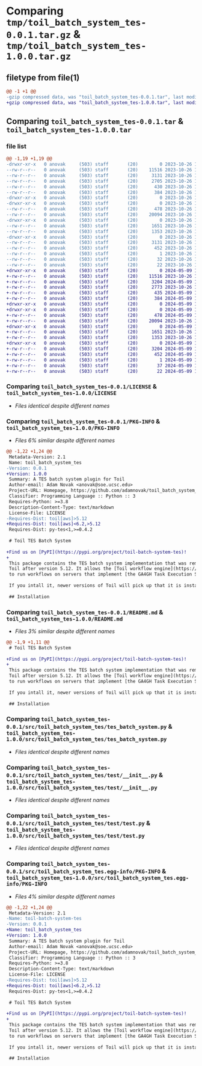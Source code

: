 # Comparing `tmp/toil_batch_system_tes-0.0.1.tar.gz` & `tmp/toil_batch_system_tes-1.0.0.tar.gz`

## filetype from file(1)

```diff
@@ -1 +1 @@
-gzip compressed data, was "toil_batch_system_tes-0.0.1.tar", last modified: Thu Oct 26 18:53:35 2023, max compression
+gzip compressed data, was "toil_batch_system_tes-1.0.0.tar", last modified: Thu May  9 18:40:50 2024, max compression
```

## Comparing `toil_batch_system_tes-0.0.1.tar` & `toil_batch_system_tes-1.0.0.tar`

### file list

```diff
@@ -1,19 +1,19 @@
-drwxr-xr-x   0 anovak     (503) staff       (20)        0 2023-10-26 18:53:35.574344 toil_batch_system_tes-0.0.1/
--rw-r--r--   0 anovak     (503) staff       (20)    11516 2023-10-26 18:12:24.000000 toil_batch_system_tes-0.0.1/LICENSE
--rw-r--r--   0 anovak     (503) staff       (20)     3131 2023-10-26 18:53:35.574266 toil_batch_system_tes-0.0.1/PKG-INFO
--rw-r--r--   0 anovak     (503) staff       (20)     2705 2023-10-26 18:49:52.000000 toil_batch_system_tes-0.0.1/README.md
--rw-r--r--   0 anovak     (503) staff       (20)      430 2023-10-26 18:51:50.000000 toil_batch_system_tes-0.0.1/pyproject.toml
--rw-r--r--   0 anovak     (503) staff       (20)      384 2023-10-26 18:53:35.574609 toil_batch_system_tes-0.0.1/setup.cfg
-drwxr-xr-x   0 anovak     (503) staff       (20)        0 2023-10-26 18:53:35.571470 toil_batch_system_tes-0.0.1/src/
-drwxr-xr-x   0 anovak     (503) staff       (20)        0 2023-10-26 18:53:35.572636 toil_batch_system_tes-0.0.1/src/toil_batch_system_tes/
--rw-r--r--   0 anovak     (503) staff       (20)      478 2023-10-26 18:23:38.000000 toil_batch_system_tes-0.0.1/src/toil_batch_system_tes/__init__.py
--rw-r--r--   0 anovak     (503) staff       (20)    20094 2023-10-26 17:28:45.000000 toil_batch_system_tes-0.0.1/src/toil_batch_system_tes/tes_batch_system.py
-drwxr-xr-x   0 anovak     (503) staff       (20)        0 2023-10-26 18:53:35.573911 toil_batch_system_tes-0.0.1/src/toil_batch_system_tes/test/
--rw-r--r--   0 anovak     (503) staff       (20)     1651 2023-10-26 18:32:06.000000 toil_batch_system_tes-0.0.1/src/toil_batch_system_tes/test/__init__.py
--rw-r--r--   0 anovak     (503) staff       (20)     1353 2023-10-26 18:00:13.000000 toil_batch_system_tes-0.0.1/src/toil_batch_system_tes/test/test.py
-drwxr-xr-x   0 anovak     (503) staff       (20)        0 2023-10-26 18:53:35.573557 toil_batch_system_tes-0.0.1/src/toil_batch_system_tes.egg-info/
--rw-r--r--   0 anovak     (503) staff       (20)     3131 2023-10-26 18:53:35.000000 toil_batch_system_tes-0.0.1/src/toil_batch_system_tes.egg-info/PKG-INFO
--rw-r--r--   0 anovak     (503) staff       (20)      452 2023-10-26 18:53:35.000000 toil_batch_system_tes-0.0.1/src/toil_batch_system_tes.egg-info/SOURCES.txt
--rw-r--r--   0 anovak     (503) staff       (20)        1 2023-10-26 18:53:35.000000 toil_batch_system_tes-0.0.1/src/toil_batch_system_tes.egg-info/dependency_links.txt
--rw-r--r--   0 anovak     (503) staff       (20)       32 2023-10-26 18:53:35.000000 toil_batch_system_tes-0.0.1/src/toil_batch_system_tes.egg-info/requires.txt
--rw-r--r--   0 anovak     (503) staff       (20)       22 2023-10-26 18:53:35.000000 toil_batch_system_tes-0.0.1/src/toil_batch_system_tes.egg-info/top_level.txt
+drwxr-xr-x   0 anovak     (503) staff       (20)        0 2024-05-09 18:40:50.865786 toil_batch_system_tes-1.0.0/
+-rw-r--r--   0 anovak     (503) staff       (20)    11516 2023-10-26 18:12:24.000000 toil_batch_system_tes-1.0.0/LICENSE
+-rw-r--r--   0 anovak     (503) staff       (20)     3204 2024-05-09 18:40:50.865697 toil_batch_system_tes-1.0.0/PKG-INFO
+-rw-r--r--   0 anovak     (503) staff       (20)     2773 2023-10-26 18:59:40.000000 toil_batch_system_tes-1.0.0/README.md
+-rw-r--r--   0 anovak     (503) staff       (20)      435 2024-05-09 18:24:12.000000 toil_batch_system_tes-1.0.0/pyproject.toml
+-rw-r--r--   0 anovak     (503) staff       (20)      384 2024-05-09 18:40:50.866120 toil_batch_system_tes-1.0.0/setup.cfg
+drwxr-xr-x   0 anovak     (503) staff       (20)        0 2024-05-09 18:40:50.860714 toil_batch_system_tes-1.0.0/src/
+drwxr-xr-x   0 anovak     (503) staff       (20)        0 2024-05-09 18:40:50.862897 toil_batch_system_tes-1.0.0/src/toil_batch_system_tes/
+-rw-r--r--   0 anovak     (503) staff       (20)      478 2024-05-09 18:24:12.000000 toil_batch_system_tes-1.0.0/src/toil_batch_system_tes/__init__.py
+-rw-r--r--   0 anovak     (503) staff       (20)    20094 2023-10-26 17:28:45.000000 toil_batch_system_tes-1.0.0/src/toil_batch_system_tes/tes_batch_system.py
+drwxr-xr-x   0 anovak     (503) staff       (20)        0 2024-05-09 18:40:50.865019 toil_batch_system_tes-1.0.0/src/toil_batch_system_tes/test/
+-rw-r--r--   0 anovak     (503) staff       (20)     1651 2023-10-26 18:32:06.000000 toil_batch_system_tes-1.0.0/src/toil_batch_system_tes/test/__init__.py
+-rw-r--r--   0 anovak     (503) staff       (20)     1353 2023-10-26 18:00:13.000000 toil_batch_system_tes-1.0.0/src/toil_batch_system_tes/test/test.py
+drwxr-xr-x   0 anovak     (503) staff       (20)        0 2024-05-09 18:40:50.865384 toil_batch_system_tes-1.0.0/src/toil_batch_system_tes.egg-info/
+-rw-r--r--   0 anovak     (503) staff       (20)     3204 2024-05-09 18:40:50.000000 toil_batch_system_tes-1.0.0/src/toil_batch_system_tes.egg-info/PKG-INFO
+-rw-r--r--   0 anovak     (503) staff       (20)      452 2024-05-09 18:40:50.000000 toil_batch_system_tes-1.0.0/src/toil_batch_system_tes.egg-info/SOURCES.txt
+-rw-r--r--   0 anovak     (503) staff       (20)        1 2024-05-09 18:40:50.000000 toil_batch_system_tes-1.0.0/src/toil_batch_system_tes.egg-info/dependency_links.txt
+-rw-r--r--   0 anovak     (503) staff       (20)       37 2024-05-09 18:40:50.000000 toil_batch_system_tes-1.0.0/src/toil_batch_system_tes.egg-info/requires.txt
+-rw-r--r--   0 anovak     (503) staff       (20)       22 2024-05-09 18:40:50.000000 toil_batch_system_tes-1.0.0/src/toil_batch_system_tes.egg-info/top_level.txt
```

### Comparing `toil_batch_system_tes-0.0.1/LICENSE` & `toil_batch_system_tes-1.0.0/LICENSE`

 * *Files identical despite different names*

### Comparing `toil_batch_system_tes-0.0.1/PKG-INFO` & `toil_batch_system_tes-1.0.0/PKG-INFO`

 * *Files 6% similar despite different names*

```diff
@@ -1,22 +1,24 @@
 Metadata-Version: 2.1
 Name: toil_batch_system_tes
-Version: 0.0.1
+Version: 1.0.0
 Summary: A TES batch system plugin for Toil
 Author-email: Adam Novak <anovak@soe.ucsc.edu>
 Project-URL: Homepage, https://github.com/adamnovak/toil_batch_system_tes
 Classifier: Programming Language :: Python :: 3
 Requires-Python: >=3.8
 Description-Content-Type: text/markdown
 License-File: LICENSE
-Requires-Dist: toil[aws]>5.12
+Requires-Dist: toil[aws]<6.2,>5.12
 Requires-Dist: py-tes<1,>=0.4.2
 
 # Toil TES Batch System
 
+Find us on [PyPI](https://pypi.org/project/toil-batch-system-tes)!
+
 This package contains the TES batch system implementation that was removed from
 Toil after version 5.12. It allows the [Toil workflow engine](https://toil.readthedocs.io/en/latest/)
 to run workflows on servers that implement [the GA4GH Task Execution Schemas API](https://github.com/ga4gh/task-execution-schemas).
 
 If you intall it, newer versions of Toil will pick up that it is installed, import it, and allow you to use it with `--batchSystem tes`.
 
 ## Installation
```

### Comparing `toil_batch_system_tes-0.0.1/README.md` & `toil_batch_system_tes-1.0.0/README.md`

 * *Files 3% similar despite different names*

```diff
@@ -1,9 +1,11 @@
 # Toil TES Batch System
 
+Find us on [PyPI](https://pypi.org/project/toil-batch-system-tes)!
+
 This package contains the TES batch system implementation that was removed from
 Toil after version 5.12. It allows the [Toil workflow engine](https://toil.readthedocs.io/en/latest/)
 to run workflows on servers that implement [the GA4GH Task Execution Schemas API](https://github.com/ga4gh/task-execution-schemas).
 
 If you intall it, newer versions of Toil will pick up that it is installed, import it, and allow you to use it with `--batchSystem tes`.
 
 ## Installation
```

### Comparing `toil_batch_system_tes-0.0.1/src/toil_batch_system_tes/tes_batch_system.py` & `toil_batch_system_tes-1.0.0/src/toil_batch_system_tes/tes_batch_system.py`

 * *Files identical despite different names*

### Comparing `toil_batch_system_tes-0.0.1/src/toil_batch_system_tes/test/__init__.py` & `toil_batch_system_tes-1.0.0/src/toil_batch_system_tes/test/__init__.py`

 * *Files identical despite different names*

### Comparing `toil_batch_system_tes-0.0.1/src/toil_batch_system_tes/test/test.py` & `toil_batch_system_tes-1.0.0/src/toil_batch_system_tes/test/test.py`

 * *Files identical despite different names*

### Comparing `toil_batch_system_tes-0.0.1/src/toil_batch_system_tes.egg-info/PKG-INFO` & `toil_batch_system_tes-1.0.0/src/toil_batch_system_tes.egg-info/PKG-INFO`

 * *Files 4% similar despite different names*

```diff
@@ -1,22 +1,24 @@
 Metadata-Version: 2.1
-Name: toil-batch-system-tes
-Version: 0.0.1
+Name: toil_batch_system_tes
+Version: 1.0.0
 Summary: A TES batch system plugin for Toil
 Author-email: Adam Novak <anovak@soe.ucsc.edu>
 Project-URL: Homepage, https://github.com/adamnovak/toil_batch_system_tes
 Classifier: Programming Language :: Python :: 3
 Requires-Python: >=3.8
 Description-Content-Type: text/markdown
 License-File: LICENSE
-Requires-Dist: toil[aws]>5.12
+Requires-Dist: toil[aws]<6.2,>5.12
 Requires-Dist: py-tes<1,>=0.4.2
 
 # Toil TES Batch System
 
+Find us on [PyPI](https://pypi.org/project/toil-batch-system-tes)!
+
 This package contains the TES batch system implementation that was removed from
 Toil after version 5.12. It allows the [Toil workflow engine](https://toil.readthedocs.io/en/latest/)
 to run workflows on servers that implement [the GA4GH Task Execution Schemas API](https://github.com/ga4gh/task-execution-schemas).
 
 If you intall it, newer versions of Toil will pick up that it is installed, import it, and allow you to use it with `--batchSystem tes`.
 
 ## Installation
```

